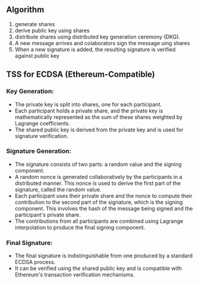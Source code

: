 ## Algorithm
1. generate shares
2. derive public key using shares
3. distribute shares using distributed key generation ceremony (DKG).
3. A new message arrives and colaborators sign the message uing shares
4. When a new signature is added, the resulting signature is verified against public key

## TSS for ECDSA (Ethereum-Compatible)
### Key Generation:
- The private key is split into shares, one for each participant.
- Each participant holds a private share, and the private key is mathematically represented as the sum of these shares weighted by Lagrange coefficients.
- The shared public key is derived from the private key and is used for signature verification.

### Signature Generation:
- The signature consists of two parts: a random value and the signing component.
- A random nonce is generated collaboratively by the participants in a distributed manner. This nonce is used to derive the first part of the signature, called the random value.
- Each participant uses their private share and the nonce to compute their contribution to the second part of the signature, which is the signing component. This involves the hash of the message being signed and the participant's private share.
- The contributions from all participants are combined using Lagrange interpolation to produce the final signing component.

### Final Signature:
- The final signature is indistinguishable from one produced by a standard ECDSA process.
- It can be verified using the shared public key and is compatible with Ethereum's transaction verification mechanisms.
